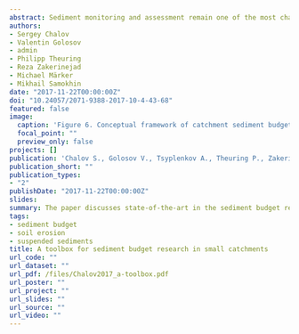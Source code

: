 ```yaml
---
abstract: Sediment monitoring and assessment remain one of the most challenging tasks in fluvial geomorphology and water quality studies. As a response to various environmental and human disturbance effects, the main sources and pathways of the sediments transported within catchments, especially most pristine small one, may change. The paper discusses state-of-the-art in the sediment budget research for small catchments. We identified nine independent approaches in the sediment transport assessment and applied them in 11 catchments across Eurasia in the framework of an FP – 7 Marie Curie – International Research Staff Exchange Scheme in 2012-2016. We present the background theory and application examples of all selected methods. Linking fieldbased methods and datasets with numerical approaches, process measurements as well as monitoring can provide enhanced insights into sediment transfer and related water quality impacts. Adopting such integrated and multi-scale approaches in a sediment budget framework might contribute to improved understanding of hydrological and geomorphological responses.
authors:
- Sergey Chalov
- Valentin Golosov
- admin
- Philipp Theuring
- Reza Zakerinejad
- Michael Märker
- Mikhail Samokhin
date: "2017-11-22T00:00:00Z"
doi: "10.24057/2071-9388-2017-10-4-43-68"
featured: false
image:
  caption: 'Figure 6. Conceptual framework of catchment sediment budget toolbox'
  focal_point: ""
  preview_only: false
projects: []
publication: 'Chalov S., Golosov V., Tsyplenkov A., Theuring P., Zakerinejad R., Märker M., Samokhin M. A TOOLBOX FOR SEDIMENT BUDGET RESEARCH IN SMALL CATCHMENTS. GEOGRAPHY, ENVIRONMENT, SUSTAINABILITY. 2017;10(4):43-68. https://doi.org/10.24057/2071-9388-2017-10-4-43-68'
publication_short: ""
publication_types:
- "2"
publishDate: "2017-11-22T00:00:00Z"
slides: 
summary: The paper discusses state-of-the-art in the sediment budget research for small catchments. We identified nine independent approaches in the sediment transport assessment and applied them in 11 catchments across Eurasia in the framework of an FP – 7 Marie Curie – International Research Staff Exchange Scheme in 2012-2016.
tags:
- sediment budget
- soil erosion
- suspended sediments
title: A toolbox for sediment budget research in small catchments
url_code: ""
url_dataset: ""
url_pdf: /files/Chalov2017_a-toolbox.pdf
url_poster: ""
url_project: ""
url_slides: ""
url_source: ""
url_video: ""
---
```

